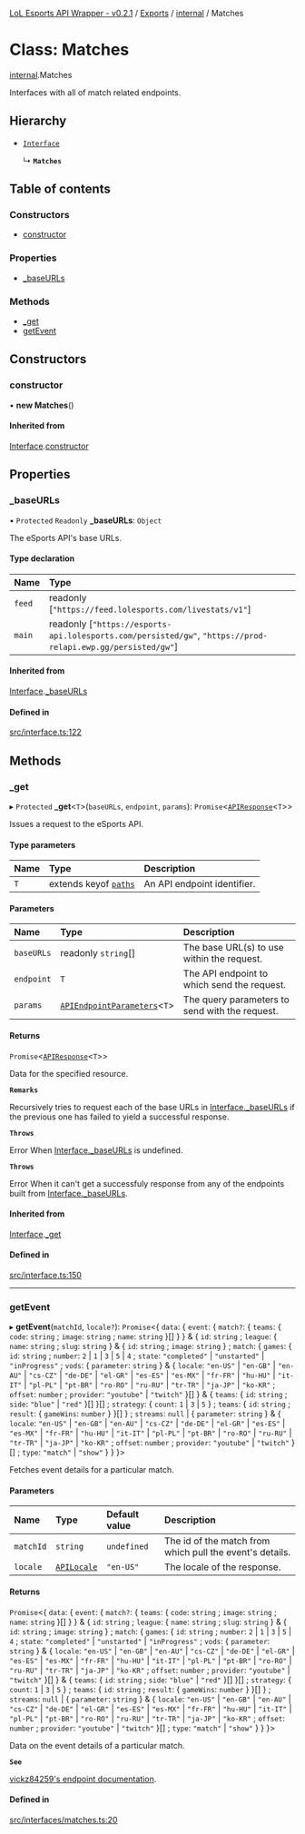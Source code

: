 [LoL Esports API Wrapper - v0.2.1](../README.md) / [Exports](../modules.md) / [internal](../modules/internal.md) / Matches

# Class: Matches

[internal](../modules/internal.md).Matches

Interfaces with all of match related endpoints.

## Hierarchy

- [`Interface`](internal.Interface.md)

  ↳ **`Matches`**

## Table of contents

### Constructors

- [constructor](internal.Matches.md#constructor)

### Properties

- [\_baseURLs](internal.Matches.md#_baseurls)

### Methods

- [\_get](internal.Matches.md#_get)
- [getEvent](internal.Matches.md#getevent)

## Constructors

### constructor

• **new Matches**()

#### Inherited from

[Interface](internal.Interface.md).[constructor](internal.Interface.md#constructor)

## Properties

### \_baseURLs

• `Protected` `Readonly` **\_baseURLs**: `Object`

The eSports API's base URLs.

#### Type declaration

| Name   | Type                                                                                                            |
| :----- | :-------------------------------------------------------------------------------------------------------------- |
| `feed` | readonly [``"https://feed.lolesports.com/livestats/v1"``]                                                       |
| `main` | readonly [``"https://esports-api.lolesports.com/persisted/gw"``, ``"https://prod-relapi.ewp.gg/persisted/gw"``] |

#### Inherited from

[Interface](internal.Interface.md).[\_baseURLs](internal.Interface.md#_baseurls)

#### Defined in

[src/interface.ts:122](https://github.com/Viriatto/lol-esports-api/blob/6ae96e1/src/interface.ts#L122)

## Methods

### \_get

▸ `Protected` **\_get**<`T`\>(`baseURLs`, `endpoint`, `params`): `Promise`<[`APIResponse`](../modules/internal.md#apiresponse)<`T`\>\>

Issues a request to the eSports API.

#### Type parameters

| Name | Type                                                     | Description                 |
| :--- | :------------------------------------------------------- | :-------------------------- |
| `T`  | extends keyof [`paths`](../interfaces/internal.paths.md) | An API endpoint identifier. |

#### Parameters

| Name       | Type                                                                          | Description                                    |
| :--------- | :---------------------------------------------------------------------------- | :--------------------------------------------- |
| `baseURLs` | readonly `string`[]                                                           | The base URL(s) to use within the request.     |
| `endpoint` | `T`                                                                           | The API endpoint to which send the request.    |
| `params`   | [`APIEndpointParameters`](../modules/internal.md#apiendpointparameters)<`T`\> | The query parameters to send with the request. |

#### Returns

`Promise`<[`APIResponse`](../modules/internal.md#apiresponse)<`T`\>\>

Data for the specified resource.

**`Remarks`**

Recursively tries to request each of the base URLs in [Interface.\_baseURLs](internal.Leagues.md#_baseurls) if the previous one has failed to yield a successful response.

**`Throws`**

Error
When [Interface.\_baseURLs](internal.Leagues.md#_baseurls) is undefined.

**`Throws`**

Error
When it can't get a successfuly response from any of the endpoints built from [Interface.\_baseURLs](internal.Leagues.md#_baseurls).

#### Inherited from

[Interface](internal.Interface.md).[\_get](internal.Interface.md#_get)

#### Defined in

[src/interface.ts:150](https://github.com/Viriatto/lol-esports-api/blob/6ae96e1/src/interface.ts#L150)

---

### getEvent

▸ **getEvent**(`matchId`, `locale?`): `Promise`<{ `data`: { `event`: { `match?`: { `teams`: { `code`: `string` ; `image`: `string` ; `name`: `string` }[] } } & { `id`: `string` ; `league`: { `name`: `string` ; `slug`: `string` } & { `id`: `string` ; `image`: `string` } ; `match`: { `games`: { `id`: `string` ; `number`: `2` \| `1` \| `3` \| `5` \| `4` ; `state`: `"completed"` \| `"unstarted"` \| `"inProgress"` ; `vods`: { `parameter`: `string` } & { `locale`: `"en-US"` \| `"en-GB"` \| `"en-AU"` \| `"cs-CZ"` \| `"de-DE"` \| `"el-GR"` \| `"es-ES"` \| `"es-MX"` \| `"fr-FR"` \| `"hu-HU"` \| `"it-IT"` \| `"pl-PL"` \| `"pt-BR"` \| `"ro-RO"` \| `"ru-RU"` \| `"tr-TR"` \| `"ja-JP"` \| `"ko-KR"` ; `offset`: `number` ; `provider`: `"youtube"` \| `"twitch"` }[] } & { `teams`: { `id`: `string` ; `side`: `"blue"` \| `"red"` }[] }[] ; `strategy`: { `count`: `1` \| `3` \| `5` } ; `teams`: { `id`: `string` ; `result`: { `gameWins`: `number` } }[] } ; `streams`: `null` \| { `parameter`: `string` } & { `locale`: `"en-US"` \| `"en-GB"` \| `"en-AU"` \| `"cs-CZ"` \| `"de-DE"` \| `"el-GR"` \| `"es-ES"` \| `"es-MX"` \| `"fr-FR"` \| `"hu-HU"` \| `"it-IT"` \| `"pl-PL"` \| `"pt-BR"` \| `"ro-RO"` \| `"ru-RU"` \| `"tr-TR"` \| `"ja-JP"` \| `"ko-KR"` ; `offset`: `number` ; `provider`: `"youtube"` \| `"twitch"` }[] ; `type`: `"match"` \| `"show"` } } }\>

Fetches event details for a particular match.

#### Parameters

| Name      | Type                                            | Default value | Description                                              |
| :-------- | :---------------------------------------------- | :------------ | :------------------------------------------------------- |
| `matchId` | `string`                                        | `undefined`   | The id of the match from which pull the event's details. |
| `locale`  | [`APILocale`](../modules/internal.md#apilocale) | `"en-US"`     | The locale of the response.                              |

#### Returns

`Promise`<{ `data`: { `event`: { `match?`: { `teams`: { `code`: `string` ; `image`: `string` ; `name`: `string` }[] } } & { `id`: `string` ; `league`: { `name`: `string` ; `slug`: `string` } & { `id`: `string` ; `image`: `string` } ; `match`: { `games`: { `id`: `string` ; `number`: `2` \| `1` \| `3` \| `5` \| `4` ; `state`: `"completed"` \| `"unstarted"` \| `"inProgress"` ; `vods`: { `parameter`: `string` } & { `locale`: `"en-US"` \| `"en-GB"` \| `"en-AU"` \| `"cs-CZ"` \| `"de-DE"` \| `"el-GR"` \| `"es-ES"` \| `"es-MX"` \| `"fr-FR"` \| `"hu-HU"` \| `"it-IT"` \| `"pl-PL"` \| `"pt-BR"` \| `"ro-RO"` \| `"ru-RU"` \| `"tr-TR"` \| `"ja-JP"` \| `"ko-KR"` ; `offset`: `number` ; `provider`: `"youtube"` \| `"twitch"` }[] } & { `teams`: { `id`: `string` ; `side`: `"blue"` \| `"red"` }[] }[] ; `strategy`: { `count`: `1` \| `3` \| `5` } ; `teams`: { `id`: `string` ; `result`: { `gameWins`: `number` } }[] } ; `streams`: `null` \| { `parameter`: `string` } & { `locale`: `"en-US"` \| `"en-GB"` \| `"en-AU"` \| `"cs-CZ"` \| `"de-DE"` \| `"el-GR"` \| `"es-ES"` \| `"es-MX"` \| `"fr-FR"` \| `"hu-HU"` \| `"it-IT"` \| `"pl-PL"` \| `"pt-BR"` \| `"ro-RO"` \| `"ru-RU"` \| `"tr-TR"` \| `"ja-JP"` \| `"ko-KR"` ; `offset`: `number` ; `provider`: `"youtube"` \| `"twitch"` }[] ; `type`: `"match"` \| `"show"` } } }\>

Data on the event details of a particular match.

**`See`**

[vickz84259's endpoint documentation](https://vickz84259.github.io/lolesports-api-docs/#operation/getGames).

#### Defined in

[src/interfaces/matches.ts:20](https://github.com/Viriatto/lol-esports-api/blob/6ae96e1/src/interfaces/matches.ts#L20)
